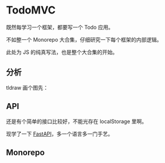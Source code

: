 # TodoMVC

既然每学习一个框架，都要写一个 Todo 应用。

不如整一个 Monorepo 大合集，仔细研究一下每个框架的内部逻辑。

此处为 JS 的纯真写法，也是整个大合集的开始。

## 分析

tldraw 画个图先：

## API

还是有个简单的接口比较好，不能光存在 localStorage 里啊。

现学了一下 [FastAPI](/py/fastapi/)，多一个语言多一门手艺。

## Monorepo
